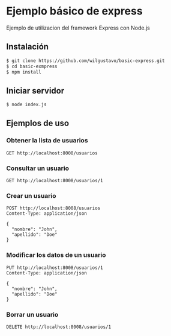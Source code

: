 
# Ejemplo básico de express

Ejemplo de utilizacion del framework Express con Node.js

## Instalación

```sh
$ git clone https://github.com/wilgustavo/basic-express.git
$ cd basic-exmpress
$ npm install
```

## Iniciar servidor

```sh
$ node index.js
```

## Ejemplos de uso

### Obtener la lista de usuarios

```
GET http://localhost:8008/usuarios
```

### Consultar un usuario

```
GET http://localhost:8008/usuarios/1
```

### Crear un usuario

```
POST http://localhost:8008/usuarios
Content-Type: application/json

{
  "nombre": "John", 
  "apellido": "Doe"
}
```

### Modificar los datos de un usuario

```
PUT http://localhost:8008/usuarios/1
Content-Type: application/json

{
  "nombre": "John", 
  "apellido": "Doe"
}
```

### Borrar un usuario

```
DELETE http://localhost:8008/usuarios/1
```
